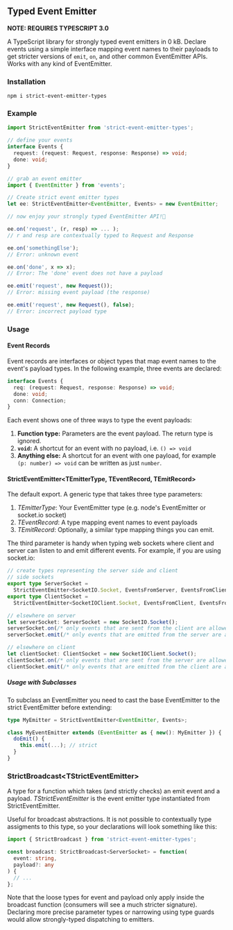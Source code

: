 ## Typed Event Emitter

**NOTE: REQUIRES TYPESCRIPT 3.0**

A TypeScript library for strongly typed event emitters in 0 kB. Declare events using a simple interface mapping event names to their payloads to get stricter versions of `emit`, `on`, and other common EventEmitter APIs. Works with any kind of EventEmitter.

### Installation

```
npm i strict-event-emitter-types
```

### Example

```ts
import StrictEventEmitter from 'strict-event-emitter-types';

// define your events
interface Events {
  request: (request: Request, response: Response) => void;
  done: void;
}

// grab an event emitter
import { EventEmitter } from 'events';

// Create strict event emitter types
let ee: StrictEventEmitter<EventEmitter, Events> = new EventEmitter;

// now enjoy your strongly typed EventEmitter API!🎉

ee.on('request', (r, resp) => ... );
// r and resp are contextually typed to Request and Response

ee.on('somethingElse');
// Error: unknown event

ee.on('done', x => x);
// Error: The 'done' event does not have a payload

ee.emit('request', new Request());
// Error: missing event payload (the response)

ee.emit('request', new Request(), false);
// Error: incorrect payload type
```

### Usage

#### Event Records

Event records are interfaces or object types that map event names to the event's payload types. In the following example, three events are declared:

```ts
interface Events {
  req: (request: Request, response: Response) => void;
  done: void;
  conn: Connection;
}
```

Each event shows one of three ways to type the event payloads:

1.  **Function type:** Parameters are the event payload. The return type is ignored.
1.  **`void`:** A shortcut for an event with no payload, i.e. `() => void`
1.  **Anything else:** A shortcut for an event with one payload, for example `(p: number) => void` can be written as just `number`.

#### StrictEventEmitter&lt;TEmitterType, TEventRecord, TEmitRecord>

The default export. A generic type that takes three type parameters:

1.  _TEmitterType_: Your EventEmitter type (e.g. node's EventEmitter or socket.io socket)
2.  _TEventRecord_: A type mapping event names to event payloads
3.  _TEmitRecord_: Optionally, a similar type mapping things you can emit.

The third parameter is handy when typing web sockets where client and server can listen to and emit different events. For example, if you are using socket.io:

```ts
// create types representing the server side and client
// side sockets
export type ServerSocket =
  StrictEventEmitter<SocketIO.Socket, EventsFromServer, EventsFromClient>;
export type ClientSocket =
  StrictEventEmitter<SocketIOClient.Socket, EventsFromClient, EventsFromServer>;

// elsewhere on server
let serverSocket: ServerSocket = new SocketIO.Socket();
serverSocket.on(/* only events that are sent from the client are allowed */, ...)
serverSocket.emit(/* only events that are emitted from the server are allowed */, ...)

// elsewhere on client
let clientSocket: ClientSocket = new SocketIOClient.Socket();
clientSocket.on(/* only events that are sent from the server are allowed */, ...)
clientSocket.emit(/* only events that are emitted from the client are allowed */, ...)
```

##### Usage with Subclasses

To subclass an EventEmitter you need to cast the base EventEmitter to the strict EventEmitter before extending:

```ts
type MyEmitter = StrictEventEmitter<EventEmitter, Events>;

class MyEventEmitter extends (EventEmitter as { new(): MyEmitter }) {
  doEmit() {
    this.emit(...); // strict
  }
}
```

### StrictBroadcast&lt;TStrictEventEmitter>

A type for a function which takes (and strictly checks) an emit event and a payload. _TStrictEventEmitter_ is the event emitter type instantiated from StrictEventEmitter.

Useful for broadcast abstractions. It is not possible to contextually type assigments to this type, so your declarations will look something like this:

```ts
import { StrictBroadcast } from 'strict-event-emitter-types';

const broadcast: StrictBroadcast<ServerSocket> = function(
  event: string,
  payload?: any
) {
  // ...
};
```

Note that the loose types for event and payload only apply inside the broadcast function (consumers will see a much stricter signature). Declaring more precise parameter types or narrowing using type guards would allow strongly-typed dispatching to emitters.
